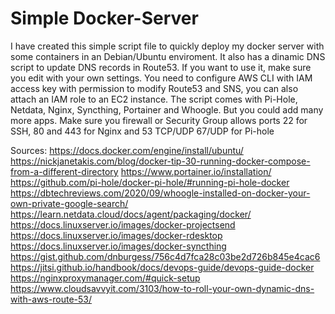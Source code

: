 # Simple Docker-Server
I have created this simple script file to quickly deploy my docker server with some containers in an Debian/Ubuntu enviroment.
It also has a dinamic DNS script to update DNS records in Route53.
If you want to use it, make sure you edit with your own settings.
You need to configure AWS CLI with IAM access key with permission to modify Route53 and SNS, you can also attach an IAM role to an EC2 instance.
The script comes with Pi-Hole, Netdata, Nginx, Syncthing, Portainer and Whoogle.
But you could add many more apps.
Make sure you firewall or Security Group allows ports 22 for SSH, 80 and 443 for Nginx and 53 TCP/UDP 67/UDP for Pi-hole

Sources:
https://docs.docker.com/engine/install/ubuntu/
https://nickjanetakis.com/blog/docker-tip-30-running-docker-compose-from-a-different-directory
https://www.portainer.io/installation/
https://github.com/pi-hole/docker-pi-hole/#running-pi-hole-docker
https://dbtechreviews.com/2020/09/whoogle-installed-on-docker-your-own-private-google-search/
https://learn.netdata.cloud/docs/agent/packaging/docker/
https://docs.linuxserver.io/images/docker-projectsend
https://docs.linuxserver.io/images/docker-rdesktop
https://docs.linuxserver.io/images/docker-syncthing
https://gist.github.com/dnburgess/756c4d7fca28c03be2d726b845e4cac6
https://jitsi.github.io/handbook/docs/devops-guide/devops-guide-docker
https://nginxproxymanager.com/#quick-setup
https://www.cloudsavvyit.com/3103/how-to-roll-your-own-dynamic-dns-with-aws-route-53/

